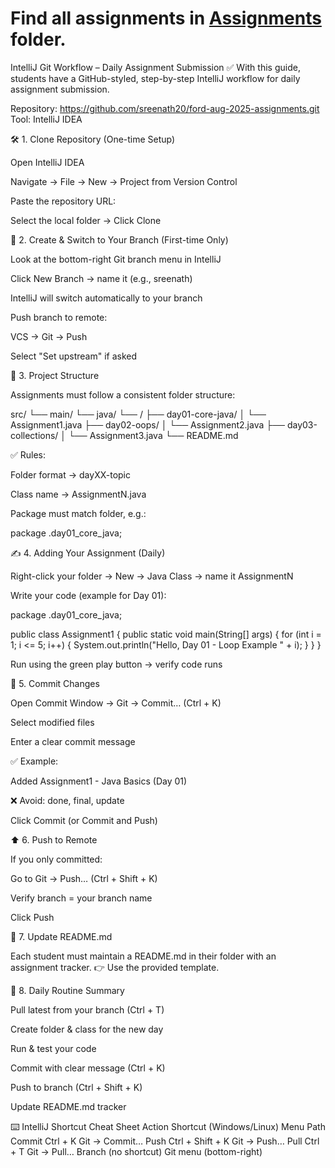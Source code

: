 



# Find all assignments in [Assignments](./Assignments/) folder.



IntelliJ Git Workflow – Daily Assignment Submission
✅ With this guide, students have a GitHub-styled, step-by-step IntelliJ workflow for daily assignment submission.


Repository: https://github.com/sreenath20/ford-aug-2025-assignments.git
Tool: IntelliJ IDEA

🛠️ 1. Clone Repository (One-time Setup)

Open IntelliJ IDEA

Navigate → File → New → Project from Version Control

Paste the repository URL:

<repo-url>


Select the local folder → Click Clone

🌿 2. Create & Switch to Your Branch (First-time Only)

Look at the bottom-right Git branch menu in IntelliJ

Click New Branch → name it (e.g., sreenath)

IntelliJ will switch automatically to your branch

Push branch to remote:

VCS → Git → Push

Select "Set upstream" if asked

📂 3. Project Structure

Assignments must follow a consistent folder structure:

src/
└── main/
    └── java/
        └── <your-name>/
            ├── day01-core-java/
            │    └── Assignment1.java
            ├── day02-oops/
            │    └── Assignment2.java
            ├── day03-collections/
            │    └── Assignment3.java
            └── README.md


✅ Rules:

Folder format → dayXX-topic

Class name → AssignmentN.java

Package must match folder, e.g.:

package  <your-name>.day01_core_java;

✍️ 4. Adding Your Assignment (Daily)

Right-click your folder → New → Java Class → name it AssignmentN

Write your code (example for Day 01):

package  <your-name>.day01_core_java;

public class Assignment1 {
    public static void main(String[] args) {
        for (int i = 1; i <= 5; i++) {
            System.out.println("Hello, Day 01 - Loop Example " + i);
        }
    }
}


Run using the green play button → verify code runs

💾 5. Commit Changes

Open Commit Window → Git → Commit… (Ctrl + K)

Select modified files

Enter a clear commit message

✅ Example:

Added Assignment1 - Java Basics (Day 01)


❌ Avoid: done, final, update

Click Commit (or Commit and Push)

⬆️ 6. Push to Remote

If you only committed:

Go to Git → Push… (Ctrl + Shift + K)

Verify branch = your branch name

Click Push

📝 7. Update README.md

Each student must maintain a README.md in their folder with an assignment tracker.
👉 Use the provided template.

🔄 8. Daily Routine Summary

 Pull latest from your branch (Ctrl + T)

 Create folder & class for the new day

 Run & test your code

 Commit with clear message (Ctrl + K)

 Push to branch (Ctrl + Shift + K)

 Update README.md tracker

⌨️ IntelliJ Shortcut Cheat Sheet
Action	Shortcut (Windows/Linux)	Menu Path
Commit	Ctrl + K	Git → Commit…
Push	Ctrl + Shift + K	Git → Push…
Pull	Ctrl + T	Git → Pull…
Branch	(no shortcut)	Git menu (bottom-right)

